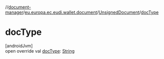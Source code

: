 //[document-manager](../../../index.md)/[eu.europa.ec.eudi.wallet.document](../index.md)/[UnsignedDocument](index.md)/[docType](doc-type.md)

# docType

[androidJvm]\
open override
val [docType](doc-type.md): [String](https://kotlinlang.org/api/latest/jvm/stdlib/kotlin/-string/index.html)
